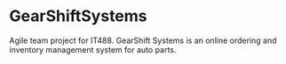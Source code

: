 # GearShiftSystems
Agile team project for IT488. GearShift Systems is an online ordering and inventory management system for auto parts.
